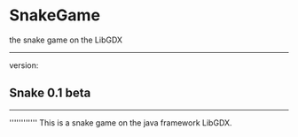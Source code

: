 # SnakeGame
the snake game on the LibGDX

----------
version:

Snake 0.1 beta
----------


--------------
''''''''''''
This is a snake game on the java framework LibGDX.

